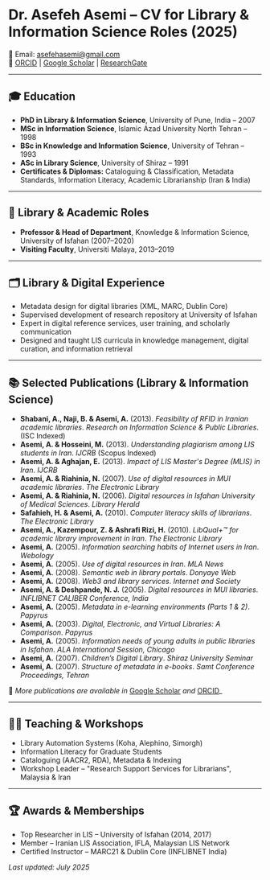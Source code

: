 # Dr. Asefeh Asemi – CV for Library & Information Science Roles (2025)

📧 Email: asefehasemi@gmail.com  
🔗 [ORCID](https://orcid.org/0000-0003-1667-4408) | [Google Scholar](https://scholar.google.com/citations?user=A2Asn18AAAAJ&hl=en) | [ResearchGate](https://www.researchgate.net/profile/Asefeh-Asemi)

---

## 🎓 Education
- **PhD in Library & Information Science**, University of Pune, India – 2007
- **MSc in Information Science**, Islamic Azad University North Tehran – 1998
- **BSc in Knowledge and Information Science**, University of Tehran – 1993
- **ASc in Library Science**, University of Shiraz – 1991
- **Certificates & Diplomas:** Cataloguing & Classification, Metadata Standards, Information Literacy, Academic Librarianship (Iran & India)

---

## 🏫 Library & Academic Roles
- **Professor & Head of Department**, Knowledge & Information Science, University of Isfahan (2007–2020)
- **Visiting Faculty**, Universiti Malaya, 2013–2019

---

## 🗂️ Library & Digital Experience
- Metadata design for digital libraries (XML, MARC, Dublin Core)
- Supervised development of research repository at University of Isfahan
- Expert in digital reference services, user training, and scholarly communication
- Designed and taught LIS curricula in knowledge management, digital curation, and information retrieval

---

## 📚 Selected Publications (Library & Information Science)

- **Shabani, A., Naji, B. & Asemi, A.** (2013). *Feasibility of RFID in Iranian academic libraries*. *Research on Information Science & Public Libraries*. (ISC Indexed)  
- **Asemi, A. & Hosseini, M.** (2013). *Understanding plagiarism among LIS students in Iran*. *IJCRB* (Scopus Indexed)  
- **Asemi, A. & Aghajan, E.** (2013). *Impact of LIS Master's Degree (MLIS) in Iran*. *IJCRB*  
- **Asemi, A. & Riahinia, N.** (2007). *Use of digital resources in MUI academic libraries*. *The Electronic Library*  
- **Asemi, A. & Riahinia, N.** (2006). *Digital resources in Isfahan University of Medical Sciences*. *Library Herald*  
- **Safahieh, H. & Asemi, A.** (2010). *Computer literacy skills of librarians*. *The Electronic Library*  
- **Asemi, A., Kazempour, Z. & Ashrafi Rizi, H.** (2010). *LibQual+™ for academic library improvement in Iran*. *The Electronic Library*  
- **Asemi, A.** (2005). *Information searching habits of Internet users in Iran*. *Webology*  
- **Asemi, A.** (2005). *Use of digital resources in Iran*. *MLA News*  
- **Asemi, A.** (2008). *Semantic web in library portals*. *Donyaye Web*  
- **Asemi, A.** (2008). *Web3 and library services*. *Internet and Society*  
- **Asemi, A. & Deshpande, N. J.** (2005). *Digital resources in MUI libraries*. *INFLIBNET CALIBER Conference, India*  
- **Asemi, A.** (2005). *Metadata in e-learning environments (Parts 1 & 2)*. *Papyrus*  
- **Asemi, A.** (2003). *Digital, Electronic, and Virtual Libraries: A Comparison*. *Papyrus*  
- **Asemi, A.** (2005). *Information needs of young adults in public libraries in Isfahan*. *ALA International Session, Chicago*  
- **Asemi, A.** (2007). *Children’s Digital Library*. *Shiraz University Seminar*  
- **Asemi, A.** (2007). *Structure of metadata in e-books*. *Samt Conference Proceedings, Tehran*  

📄 _More publications are available in_ [Google Scholar](https://scholar.google.com/citations?user=A2Asn18AAAAJ&hl=en) _and_ [ORCID](https://orcid.org/0000-0003-1667-4408)_

---

## 👩‍🏫 Teaching & Workshops
- Library Automation Systems (Koha, Alephino, Simorgh)
- Information Literacy for Graduate Students
- Cataloguing (AACR2, RDA), Metadata & Indexing
- Workshop Leader – "Research Support Services for Librarians", Malaysia & Iran

---

## 🏆 Awards & Memberships
- Top Researcher in LIS – University of Isfahan (2014, 2017)
- Member – Iranian LIS Association, IFLA, Malaysian LIS Network
- Certified Instructor – MARC21 & Dublin Core (INFLIBNET India)


_Last updated: July 2025_
